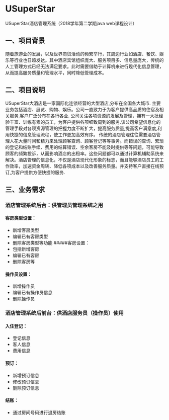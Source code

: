 # USuperStar
USuperStar酒店管理系统（2018学年第二学期java web课程设计）

## 一、项目背景

随着旅游业的发展，以及世界商贸活动的频繁举行，其周边行业如酒店、餐饮、娱乐等行业也日趋发达。其中酒店宾馆组织庞大、服务项目多、信息量庞大，传统的人工管理方式已经无法满足要求。此时需要借助于计算机来进行现代化信息管理，从而提高服务质量和管理水平，同时降低管理成本。

## 二、项目说明

USuperStar大酒店是一家国际化连锁经营的大型酒店,分布在全国各大城市. 主要业务包括酒店、展览、购物、娱乐。公司一直致力于为客户提供高品质的住宿及相关服务.客户广泛分布在各行各业. 公司关注各项资源的发展及管理，拥有一大批经验丰富、训练有素的员工，为客户提供各项细致周到的服务.该公司希望信息化的管理手段对各项资源管理的把握力度不断扩大，提高服务质量,提高客户满意度,利用快捷的信息管理流程，使工作更加高效有序。
传统的酒店管理往往需要酒店管理人花大量时间和精力来处理顾客查询、顾客登记等等事务。而错误的查询、繁琐的登记和结账手续、费用的结算错误、空余客房不能及时提供等等问题，可能导致顾客的频繁投诉，从而影响酒店的出租率。这些问题都可以通过计算机辅助系统来解决。酒店管理的信息化，不仅是酒店现代化形象的标志，而且能够酒店员工的工作效率，加速资金周转、降低各项成本以及改善服务质量。并支持客户直接在线预订,为客户提供方便快捷的服务.

## 三、业务需求

### 酒店管理系统后台：供管理员管理系统之用

#### 客房类型设置：

+ 新增客房类型 
+ 编辑已有客房类型
+ 删除客房类型等功能
#####客房设置：
+ 包括新增客房
+ 编辑已有客房
+ 删除客房等
#### 操作员设置：
+ 新增操作员
+ 编辑已有操作员信息
+ 删除操作员

### 酒店管理系统后前台：供酒店服务员（操作员）使用

#### 入住登记：
+ 登记信息
+ 客人信息
+ 费用信息
#### 预订：
+ 新增预订信息
+ 修改预订信息
+ 删除预订信息
#### 结账：
+ 通过房间号码进行退房结账
